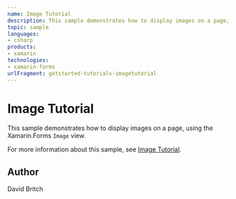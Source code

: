 ```yaml
---
name: Image Tutorial
description: This sample demonstrates how to display images on a page, using the Xamarin.Forms `Image` view.  For more information about this sample, see [Image...
topic: sample
languages:
- csharp
products:
- xamarin
technologies:
- xamarin-forms
urlFragment: getstarted-tutorials-imagetutorial
---
```

Image Tutorial
==============

This sample demonstrates how to display images on a page, using the Xamarin.Forms `Image` view.

For more information about this sample, see [Image Tutorial](https://docs.microsoft.com/xamarin/get-started/tutorials/image/).

Author
------

David Britch
